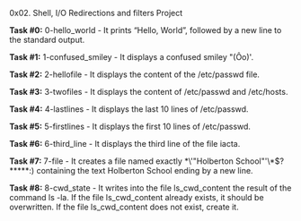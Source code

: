 0x02. Shell, I/O Redirections and filters Project

**Task #0:** 0-hello_world - It prints “Hello, World”, followed by a new line to the standard output.

**Task #1:** 1-confused_smiley - It displays a confused smiley "(Ôo)'.

**Task #2:** 2-hellofile - It displays the content of the /etc/passwd file.

**Task #3:** 3-twofiles - It displays the content of /etc/passwd and /etc/hosts.

**Task #4:** 4-lastlines - It displays the last 10 lines of /etc/passwd.

**Task #5:** 5-firstlines - It displays the first 10 lines of /etc/passwd.

**Task #6:** 6-third_line - It displays the third line of the file iacta.

**Task #7:** 7-file - It creates a file named exactly \*\\'"Holberton School"\'\\*$\?\*\*\*\*\*:) containing the text Holberton School ending by a new line.

**Task #8:** 8-cwd_state - It writes into the file ls_cwd_content the result of the command ls -la. If the file ls_cwd_content already exists, it should be overwritten. If the file ls_cwd_content does not exist, create it.


